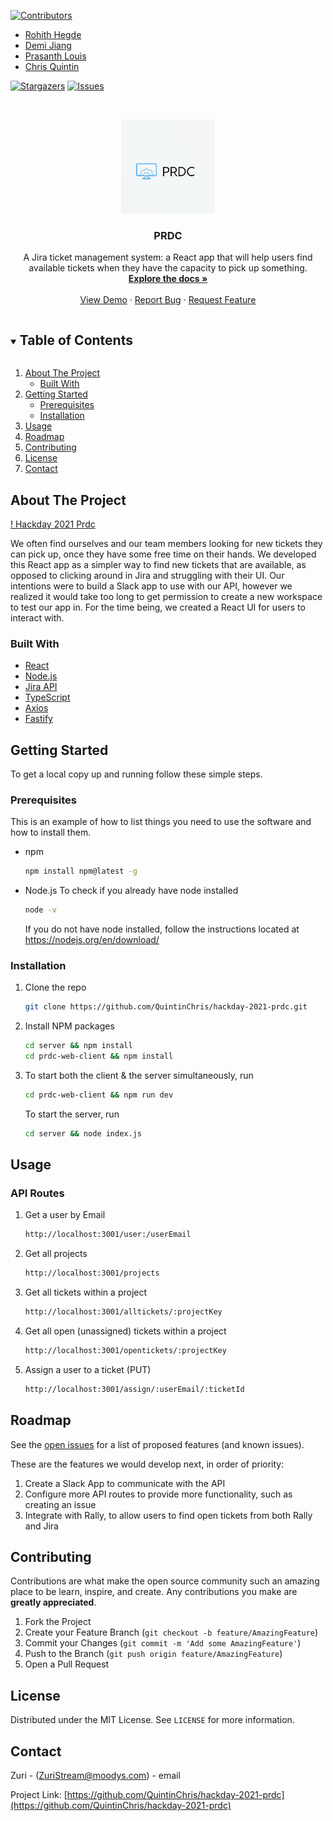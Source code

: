 <!--
*** Thanks for checking out the Best-README-Template. If you have a suggestion
*** that would make this better, please fork the repo and create a pull request
*** or simply open an issue with the tag "enhancement".
*** Thanks again! Now go create something AMAZING! :D
***
***
***
*** To avoid retyping too much info. Do a search and replace for the following:
*** github_username, repo_name, twitter_handle, email, project_title, project_description
-->



<!-- PROJECT SHIELDS -->
<!--
*** I'm using markdown "reference style" links for readability.
*** Reference links are enclosed in brackets [ ] instead of parentheses ( ).
*** See the bottom of this document for the declaration of the reference variables
*** for contributors-url, forks-url, etc. This is an optional, concise syntax you may use.
*** https://www.markdownguide.org/basic-syntax/#reference-style-links
-->
[![Contributors][contributors-shield]][contributors-url]
- [Rohith Hegde](https://github.com/HegdeRohith) 
- [Demi Jiang](https://github.com/czsyjss) 
- [Prasanth Louis](https://github.com/prasanthlouis) 
- [Chris Quintin](https://github.com/QuintinChris)

[![Stargazers][stars-shield]][stars-url]
[![Issues][issues-shield]][issues-url]




<!-- PROJECT LOGO -->
<br />
<p align="center">
  <a>
    <img src="minilogo.png" alt="Logo" width="150" height="150">
  </a>

  <h3 align="center">PRDC</h3>

  <p align="center">
    A Jira ticket management system: a React app that will help users find available tickets when they have the capacity to pick up something.
    <br />
    <a href="https://github.com/QuintinChris/hackday-2021-prdc"><strong>Explore the docs »</strong></a>
    <br />
    <br />
    <a href="https://github.com/QuintinChris/hackday-2021-prdc">View Demo</a>
    ·
    <a href="https://github.com/QuintinChris/hackday-2021-prdc/issues">Report Bug</a>
    ·
    <a href="https://github.com/QuintinChris/hackday-2021-prdc/issues">Request Feature</a>
  </p>
</p>



<!-- TABLE OF CONTENTS -->
<details open="open">
  <summary><h2 style="display: inline-block">Table of Contents</h2></summary>
  <ol>
    <li>
      <a href="#about-the-project">About The Project</a>
      <ul>
        <li><a href="#built-with">Built With</a></li>
      </ul>
    </li>
    <li>
      <a href="#getting-started">Getting Started</a>
      <ul>
        <li><a href="#prerequisites">Prerequisites</a></li>
        <li><a href="#installation">Installation</a></li>
      </ul>
    </li>
    <li><a href="#usage">Usage</a></li>
    <li><a href="#roadmap">Roadmap</a></li>
    <li><a href="#contributing">Contributing</a></li>
    <li><a href="#license">License</a></li>
    <li><a href="#contact">Contact</a></li>
  </ol>
</details>



<!-- ABOUT THE PROJECT -->
## About The Project

[! Hackday 2021 Prdc](https://github.com/QuintinChris/hackday-2021-prdc)

We often find ourselves and our team members looking for new tickets they can pick up, once they have some free time on their hands. We developed this React app as a simpler way to find new tickets that are available, as opposed to clicking around in Jira and struggling with their UI. 
Our intentions were to build a Slack app to use with our API, however we realized it would take too long to get permission to create a new workspace to test our app in. For the time being, we created a React UI for users to interact with.


### Built With

* [React]()
* [Node.js]()
* [Jira API]()
* [TypeScript]()
* [Axios]()
* [Fastify]()



<!-- GETTING STARTED -->
## Getting Started

To get a local copy up and running follow these simple steps.

### Prerequisites

This is an example of how to list things you need to use the software and how to install them.
* npm
  ```sh
  npm install npm@latest -g
  ```
* Node.js
  To check if you already have node installed
  ```sh
  node -v
  ```
  If you do not have node installed, follow the instructions located at https://nodejs.org/en/download/

### Installation

1. Clone the repo
   ```sh
   git clone https://github.com/QuintinChris/hackday-2021-prdc.git
   ```
2. Install NPM packages
   ```sh
   cd server && npm install
   cd prdc-web-client && npm install
   ```
3. To start both the client & the server simultaneously, run
   ```sh
   cd prdc-web-client && npm run dev
   ```

   To start the server, run
   ```sh
   cd server && node index.js
   ```


<!-- USAGE EXAMPLES -->
## Usage
### API Routes
1. Get a user by Email
   ```sh
   http://localhost:3001/user:/userEmail
   ```
2. Get all projects
   ```sh
   http://localhost:3001/projects
   ```
3. Get all tickets within a project 
   ```sh
   http://localhost:3001/alltickets/:projectKey
   ```
4. Get all open (unassigned) tickets within a project 
   ```sh
   http://localhost:3001/opentickets/:projectKey
   ```
5. Assign a user to a ticket (PUT)
   ```sh
   http://localhost:3001/assign/:userEmail/:ticketId
   ```




<!-- ROADMAP -->
## Roadmap

See the [open issues](https://github.com/QuintinChris/hackday-2021-prdc/issues) for a list of proposed features (and known issues).

These are the features we would develop next, in order of priority:
1. Create a Slack App to communicate with the API
2. Configure more API routes to provide more functionality, such as creating an issue 
3. Integrate with Rally, to allow users to find open tickets from both Rally and Jira



<!-- CONTRIBUTING -->
## Contributing

Contributions are what make the open source community such an amazing place to be learn, inspire, and create. Any contributions you make are **greatly appreciated**.

1. Fork the Project
2. Create your Feature Branch (`git checkout -b feature/AmazingFeature`)
3. Commit your Changes (`git commit -m 'Add some AmazingFeature'`)
4. Push to the Branch (`git push origin feature/AmazingFeature`)
5. Open a Pull Request



<!-- LICENSE -->
## License

Distributed under the MIT License. See `LICENSE` for more information.



<!-- CONTACT -->
## Contact

Zuri - (ZuriStream@moodys.com) - email

Project Link: [https://github.com/QuintinChris/hackday-2021-prdc](https://github.com/QuintinChris/hackday-2021-prdc)








<!-- MARKDOWN LINKS & IMAGES -->
<!-- https://www.markdownguide.org/basic-syntax/#reference-style-links -->
[contributors-shield]: https://img.shields.io/github/contributors/QuintinChris/hackday-2021-prdc?style=for-the-badge
[contributors-url]: https://github.com/QuintinChris/hackday-2021-prdc/graphs/contributors
[stars-shield]: https://img.shields.io/github/stars/QuintinChris?style=for-the-badge
[stars-url]: https://github.com/QuintinChris/hackday-2021-prdc/stargazers
[issues-shield]: https://img.shields.io/github/issues/QuintinChris/hackday-2021-prdc?style=for-the-badge
[issues-url]: https://github.com/QuintinChris/hackday-2021-prdc/issues
